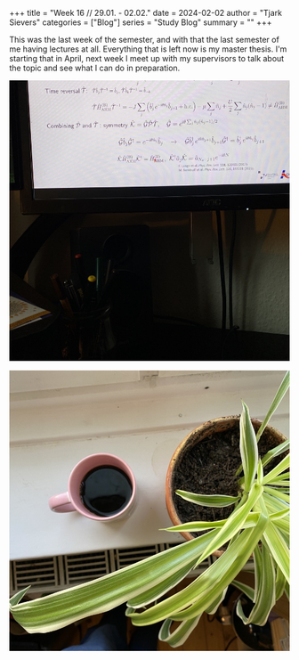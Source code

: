 +++
title = "Week 16 // 29.01. - 02.02."
date = 2024-02-02
author = "Tjark Sievers"
categories = ["Blog"]
series = "Study Blog"
summary = ""
+++

This was the last week of the semester, and with that the last semester of me having lectures at all. Everything that is left now is my master thesis. I'm starting that in April, next week I meet up with my supervisors to talk about the topic and see what I can do in preparation.

![image](studyblog_1.jpg)

![image](studyblog_2.jpg)
